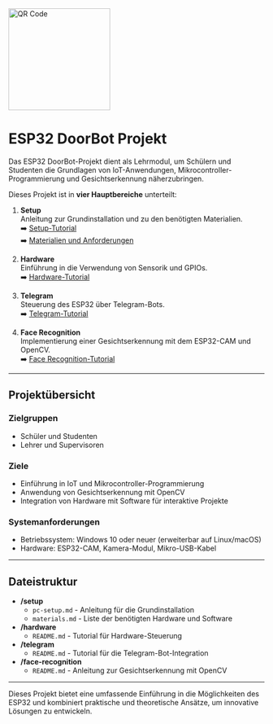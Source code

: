 

<img src="[https://example.com/qrcode.png](https://github.com/user-attachments/assets/6c8945ce-e6b2-409e-a2fb-beabf55d785e)" alt="QR Code" width="200" height="200">

# ESP32 DoorBot Projekt

Das ESP32 DoorBot-Projekt dient als Lehrmodul, um Schülern und Studenten die Grundlagen von IoT-Anwendungen, Mikrocontroller-Programmierung und Gesichtserkennung näherzubringen. 

Dieses Projekt ist in **vier Hauptbereiche** unterteilt:

1. **Setup**  
   Anleitung zur Grundinstallation und zu den benötigten Materialien.  
   ➡️ [Setup-Tutorial](./setup/pc-setup.md)  
   ➡️ [Materialien und Anforderungen](./setup/materials.md)

2. **Hardware**  
   Einführung in die Verwendung von Sensorik und GPIOs.  
   ➡️ [Hardware-Tutorial](./hardware/README.md)

3. **Telegram**  
   Steuerung des ESP32 über Telegram-Bots.  
   ➡️ [Telegram-Tutorial](./telegram/README.md)

4. **Face Recognition**  
   Implementierung einer Gesichtserkennung mit dem ESP32-CAM und OpenCV.  
   ➡️ [Face Recognition-Tutorial](./face-recognition/README.md)

---

## **Projektübersicht**

### Zielgruppen
- Schüler und Studenten
- Lehrer und Supervisoren

### Ziele
- Einführung in IoT und Mikrocontroller-Programmierung
- Anwendung von Gesichtserkennung mit OpenCV
- Integration von Hardware mit Software für interaktive Projekte

### Systemanforderungen
- Betriebssystem: Windows 10 oder neuer (erweiterbar auf Linux/macOS)
- Hardware: ESP32-CAM, Kamera-Modul, Mikro-USB-Kabel

---

## **Dateistruktur**

- **/setup**
  - `pc-setup.md` - Anleitung für die Grundinstallation
  - `materials.md` - Liste der benötigten Hardware und Software
- **/hardware**
  - `README.md` - Tutorial für Hardware-Steuerung
- **/telegram**
  - `README.md` - Tutorial für die Telegram-Bot-Integration
- **/face-recognition**
  - `README.md` - Anleitung zur Gesichtserkennung mit OpenCV

---

Dieses Projekt bietet eine umfassende Einführung in die Möglichkeiten des ESP32 und kombiniert praktische und theoretische Ansätze, um innovative Lösungen zu entwickeln.

